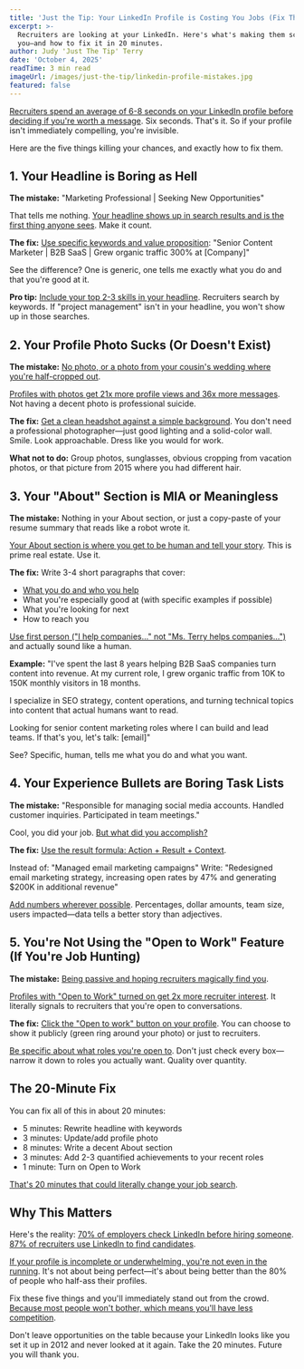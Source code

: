 ```yaml
---
title: 'Just the Tip: Your LinkedIn Profile is Costing You Jobs (Fix These 5 Things)'
excerpt: >-
  Recruiters are looking at your LinkedIn. Here's what's making them scroll past
  you—and how to fix it in 20 minutes.
author: Judy 'Just The Tip' Terry
date: 'October 4, 2025'
readTime: 3 min read
imageUrl: /images/just-the-tip/linkedin-profile-mistakes.jpg
featured: false
---
```


[Recruiters spend an average of 6-8 seconds on your LinkedIn profile before deciding if you're worth a message](https://www.linkedin.com/business/talent/blog/talent-acquisition/recruiter-linkedin-profile-screening-time). Six seconds. That's it. So if your profile isn't immediately compelling, you're invisible.

Here are the five things killing your chances, and exactly how to fix them.

## 1. Your Headline is Boring as Hell

**The mistake:** "Marketing Professional | Seeking New Opportunities"

That tells me nothing. [Your headline shows up in search results and is the first thing anyone sees](https://www.linkedin.com/business/talent/blog/product-tips/linkedin-headline-best-practices). Make it count.

**The fix:** [Use specific keywords and value proposition](https://www.shrm.org/topics-tools/news/talent-acquisition/linkedin-headline-optimization): "Senior Content Marketer | B2B SaaS | Grew organic traffic 300% at [Company]"

See the difference? One is generic, one tells me exactly what you do and that you're good at it.

**Pro tip:** [Include your top 2-3 skills in your headline](https://www.linkedin.com/business/talent/blog/product-tips/linkedin-seo-keywords). Recruiters search by keywords. If "project management" isn't in your headline, you won't show up in those searches.

## 2. Your Profile Photo Sucks (Or Doesn't Exist)

**The mistake:** [No photo, or a photo from your cousin's wedding where you're half-cropped out](https://www.shrm.org/topics-tools/news/talent-acquisition/linkedin-profile-photo-importance).

[Profiles with photos get 21x more profile views and 36x more messages](https://www.linkedin.com/business/talent/blog/product-tips/linkedin-profile-photo-stats). Not having a decent photo is professional suicide.

**The fix:** [Get a clean headshot against a simple background](https://www.linkedin.com/business/talent/blog/product-tips/linkedin-photo-guidelines). You don't need a professional photographer—just good lighting and a solid-color wall. Smile. Look approachable. Dress like you would for work.

**What not to do:** Group photos, sunglasses, obvious cropping from vacation photos, or that picture from 2015 where you had different hair.

## 3. Your "About" Section is MIA or Meaningless

**The mistake:** Nothing in your About section, or just a copy-paste of your resume summary that reads like a robot wrote it.

[Your About section is where you get to be human and tell your story](https://www.linkedin.com/business/talent/blog/product-tips/linkedin-about-section-best-practices). This is prime real estate. Use it.

**The fix:** Write 3-4 short paragraphs that cover:
- [What you do and who you help](https://www.shrm.org/topics-tools/news/talent-acquisition/linkedin-about-section-structure)
- What you're especially good at (with specific examples if possible)
- What you're looking for next
- How to reach you

[Use first person ("I help companies..." not "Ms. Terry helps companies...")](https://www.linkedin.com/business/talent/blog/product-tips/linkedin-profile-writing-style) and actually sound like a human.

**Example:**
"I've spent the last 8 years helping B2B SaaS companies turn content into revenue. At my current role, I grew organic traffic from 10K to 150K monthly visitors in 18 months.

I specialize in SEO strategy, content operations, and turning technical topics into content that actual humans want to read.

Looking for senior content marketing roles where I can build and lead teams. If that's you, let's talk: [email]"

See? Specific, human, tells me what you do and what you want.

## 4. Your Experience Bullets are Boring Task Lists

**The mistake:** "Responsible for managing social media accounts. Handled customer inquiries. Participated in team meetings."

Cool, you did your job. [But what did you accomplish?](https://www.linkedin.com/business/talent/blog/product-tips/linkedin-experience-section-results)

**The fix:** [Use the result formula: Action + Result + Context](https://www.shrm.org/topics-tools/news/talent-acquisition/linkedin-accomplishment-based-bullets).

Instead of: "Managed email marketing campaigns"
Write: "Redesigned email marketing strategy, increasing open rates by 47% and generating $200K in additional revenue"

[Add numbers wherever possible](https://www.linkedin.com/business/talent/blog/product-tips/linkedin-profile-quantify-achievements). Percentages, dollar amounts, team size, users impacted—data tells a better story than adjectives.

## 5. You're Not Using the "Open to Work" Feature (If You're Job Hunting)

**The mistake:** [Being passive and hoping recruiters magically find you](https://www.linkedin.com/business/talent/blog/product-tips/linkedin-open-to-work-feature-benefits).

[Profiles with "Open to Work" turned on get 2x more recruiter interest](https://www.linkedin.com/business/talent/blog/product-tips/open-to-work-visibility-boost). It literally signals to recruiters that you're open to conversations.

**The fix:** [Click the "Open to work" button on your profile](https://www.linkedin.com/help/linkedin/answer/a549047). You can choose to show it publicly (green ring around your photo) or just to recruiters.

[Be specific about what roles you're open to](https://www.linkedin.com/business/talent/blog/product-tips/open-to-work-targeting). Don't just check every box—narrow it down to roles you actually want. Quality over quantity.

## The 20-Minute Fix

You can fix all of this in about 20 minutes:
- 5 minutes: Rewrite headline with keywords
- 3 minutes: Update/add profile photo
- 8 minutes: Write a decent About section
- 3 minutes: Add 2-3 quantified achievements to your recent roles
- 1 minute: Turn on Open to Work

[That's 20 minutes that could literally change your job search](https://www.shrm.org/topics-tools/news/talent-acquisition/linkedin-profile-optimization-roi).

## Why This Matters

Here's the reality: [70% of employers check LinkedIn before hiring someone](https://www.shrm.org/topics-tools/news/talent-acquisition/employer-linkedin-screening-statistics). [87% of recruiters use LinkedIn to find candidates](https://www.linkedin.com/business/talent/blog/talent-acquisition/recruiter-linkedin-usage-data).

[If your profile is incomplete or underwhelming, you're not even in the running](https://www.linkedin.com/business/talent/blog/product-tips/linkedin-profile-completeness-benefits). It's not about being perfect—it's about being better than the 80% of people who half-ass their profiles.

Fix these five things and you'll immediately stand out from the crowd. [Because most people won't bother, which means you'll have less competition](https://www.shrm.org/topics-tools/news/talent-acquisition/linkedin-profile-competitive-advantage).

Don't leave opportunities on the table because your LinkedIn looks like you set it up in 2012 and never looked at it again. Take the 20 minutes. Future you will thank you.
